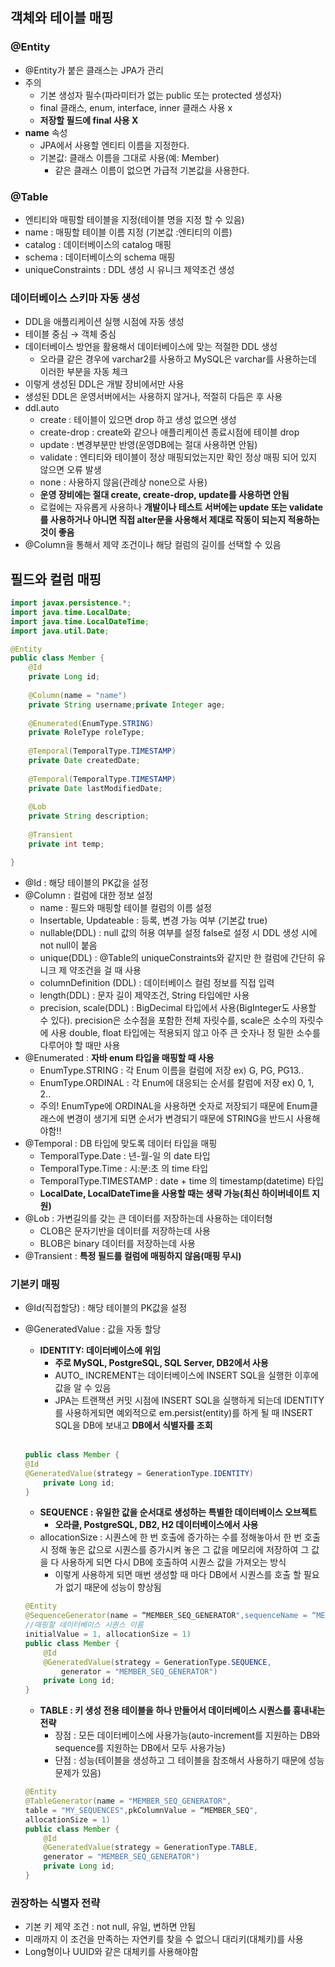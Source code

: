 ## 객체와 테이블 매핑

### @Entity
- @Entity가 붙은 클래스는 JPA가 관리
- 주의
    - 기본 생성자 필수(파라미터가 없는 public 또는 protected 생성자)
    - final 클래스, enum, interface, inner 클래스 사용 x
    - **저장할 필드에 final 사용 X**
- **name** 속성
    - JPA에서 사용할 엔티티 이름을 지정한다.
    - 기본값: 클래스 이름을 그대로 사용(예: Member)
        - 같은 클래스 이름이 없으면 가급적 기본값을 사용한다.

### @Table
- 엔티티와 매핑할 테이블을 지정(테이블 명을 지정 할 수 있음)
- name : 매핑할 테이블 이름 지정 (기본값 :엔티티의 이름)
- catalog : 데이터베이스의 catalog 매핑
- schema : 데이터베이스의 schema 매핑
- uniqueConstraints : DDL 생성 시 유니크 제약조건 생성

### 데이터베이스 스키마 자동 생성

- DDL을 애플리케이션 실행 시점에 자동 생성
- 테이블 중심 → 객체 중심
- 데이터베이스 방언을 활용해서 데이터베이스에 맞는 적절한 DDL 생성
    - 오라클 같은 경우에 varchar2를 사용하고 MySQL은 varchar를 사용하는데 이러한 부분을 자동 체크
- 이렇게 생성된 DDL은 개발 장비에서만 사용
- 생성된 DDL은 운영서버에서는 사용하지 않거나, 적절히 다듬은 후 사용
- ddl.auto
    - create : 테이블이 있으면 drop 하고 생성 없으면 생성
    - create-drop : create와 같으나 애플리케이션 종료시점에 테이블 drop
    - update : 변경부분만 반영(운영DB에는 절대 사용하면 안됨)
    - validate : 엔티티와 테이블이 정상 매핑되었는지만 확인 정상 매핑 되어 있지 않으면 오류 발생
    - none : 사용하지 않음(관례상 none으로 사용)
    - **운영 장비에는 절대 create, create-drop, update를 사용하면 안됨**
    - 로컬에는 자유롭게 사용하나 **개발이나 테스트 서버에는 update 또는 validate를 사용하거나 아니면 직접 alter문을 사용해서 제대로 작동이 되는지 적용하는 것이 좋음**
- @Column을 통해서 제약 조건이나 해당 컬럼의 길이를 선택할 수 있음

## 필드와 컬럼 매핑
``` java
import javax.persistence.*;
import java.time.LocalDate;
import java.time.LocalDateTime;
import java.util.Date;

@Entity
public class Member {
	@Id
	private Long id;
	
	@Column(name = "name")
	private String username;private Integer age;
	
	@Enumerated(EnumType.STRING)
	private RoleType roleType;
	
	@Temporal(TemporalType.TIMESTAMP)
	private Date createdDate;
	
	@Temporal(TemporalType.TIMESTAMP)
	private Date lastModifiedDate;
	
	@Lob
	private String description;
	
	@Transient
	private int temp;

}
```
- @Id : 해당 테이블의 PK값을 설정
- @Column : 컬럼에 대한 정보 설정
    - name : 필드와 매핑할 테이블 컬럼의 이름 설정
    - Insertable, Updateable : 등록, 변경 가능 여부 (기본값 true)
    - nullable(DDL) : null 값의 허용 여부를 설정 false로 설정 시 DDL 생성 시에 not null이 붙음
    - unique(DDL) : @Table의 uniqueConstraints와 같지만 한 컬럼에 간단히 유니크 제 약조건을 걸 때 사용
    - columnDefinition (DDL) : 데이터베이스 컬럼 정보를 직접 입력
    - length(DDL) : 문자 길이 제약조건, String 타입에만 사용
    - precision, scale(DDL) : BigDecimal 타입에서 사용(BigInteger도 사용할 수 있다). precision은 소수점을 포함한 전체 자릿수를, scale은 소수의 자릿수에 사용 double, float 타입에는 적용되지 않고 아주 큰 숫자나 정 밀한 소수를 다루어야 할 때만 사용
- @Enumerated : ****자바 enum 타입을 매핑할 때 사용****
    - EnumType.STRING : 각 Enum 이름을 컬럼에 저장 ex) G, PG, PG13..
    - EnumType.ORDINAL : 각 Enum에 대응되는 순서를 칼럼에 저장 ex) 0, 1, 2..
    - 주의! EnumType에 ORDINAL을 사용하면 숫자로 저장되기 때문에 Enum클래스에 변경이 생기게 되면 순서가 변경되기 때문에 STRING을 반드시 사용해야함!!
- @Temporal : DB 타입에 맞도록 데이터 타입을 매핑
    - TemporalType.Date : 년-월-일 의 date 타입
    - TemporalType.Time : 시:분:초 의  time 타입
    - TemporalType.TIMESTAMP : date + time 의 timestamp(datetime) 타입
    - ****LocalDate, LocalDateTime을 사용할 때는 생략 가능(최신 하이버네이트 지원)****
- @Lob : 가변길의를 갖는 큰 데이터를 저장하는데 사용하는 데이터형
    - CLOB은 문자기반을 데이터를 저장하는데 사용
    - BLOB은 binary 데이터를 저장하는데 사용
- @Transient : **특정 필드를 컬럼에 매핑하지 않음(매핑 무시)**

### 기본키 매핑

- @Id(직접할당) : 해당 테이블의 PK값을 설정
- @GeneratedValue : 값을 자동 할당
    - **IDENTITY: 데이터베이스에 위임**
        - **주로 MySQL, PostgreSQL, SQL Server, DB2에서 사용**
        - AUTO_ INCREMENT는 데이터베이스에 INSERT SQL을 실행한 이후에 값을 알 수 있음
        - JPA는 트랜잭션 커밋 시점에 INSERT SQL을 실행하게 되는데 IDENTITY를 사용하게되면 예외적으로 em.persist(entity)를 하게 될 때 INSERT SQL을 DB에 보내고 **DB에서 식별자를 조회**

    <br>

    ```java 
    public class Member {
	@Id
    @GeneratedValue(strategy = GenerationType.IDENTITY)
	    private Long id;
    }
    ``` 
        
    - **SEQUENCE : 유일한 값을 순서대로 생성하는 특별한 데이터베이스 오브젝트**
        - **오라클, PostgreSQL, DB2, H2 데이터베이스에서 사용**
    - allocationSize : 시퀀스에 한 번 호출에 증가하는 수를 정해놓아서 한 번 호출 시 정해 놓은 값으로 시퀀스를 증가시켜 놓은 그 값을 메모리에 저장하여 그 값을 다 사용하게 되면 다시 DB에 호출하여 시퀀스 값을 가져오는 방식
        - 이렇게 사용하게 되면 매번 생성할 때 마다 DB에서 시퀀스를 호출 할 필요가 없기 때문에 성능이 향상됨
    
    ``` java 
    @Entity
    @SequenceGenerator(name = “MEMBER_SEQ_GENERATOR",sequenceName = “MEMBER_SEQ", 
    //매핑할 데이터베이스 시퀀스 이름
    initialValue = 1, allocationSize = 1)
    public class Member {
        @Id
        @GeneratedValue(strategy = GenerationType.SEQUENCE,
            generator = "MEMBER_SEQ_GENERATOR")
        private Long id;
    }
    ```
    - **TABLE : 키 생성 전용 테이블을 하나 만들어서 데이터베이스 시퀀스를 흉내내는 전략**
        - 장점 : 모든 데이터베이스에 사용가능(auto-increment를 지원하는 DB와 sequence를 지원하는 DB에서 모두 사용가능)
        - 단점 : 성능(테이블을 생성하고 그 테이블을 참조해서 사용하기 때문에 성능 문제가 있음)

    ``` java
    @Entity
    @TableGenerator(name = "MEMBER_SEQ_GENERATOR",
    table = "MY_SEQUENCES",pkColumnValue = “MEMBER_SEQ", 
    allocationSize = 1)
    public class Member {
        @Id
        @GeneratedValue(strategy = GenerationType.TABLE,
        generator = "MEMBER_SEQ_GENERATOR")
        private Long id;
    }
    ```

### 권장하는 식별자 전략

- 기본 키 제약 조건 : not null, 유일, 변하면 안됨
- 미래까지 이 조건을 만족하는 자연키를 찾을 수 없으니 대리키(대체키)를 사용
- Long형이나 UUID와 같은 대체키를 사용해야함
